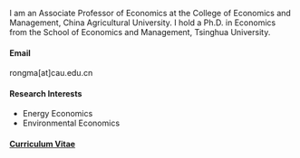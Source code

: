 
I am an Associate Professor of Economics at the College of Economics and Management, China Agricultural University. I hold a Ph.D. in Economics from the School of Economics and Management, Tsinghua University.

#### Email
rongma[at]cau.edu.cn

#### Research Interests
- Energy Economics
- Environmental Economics

#### [Curriculum Vitae](https://drive.google.com/file/d/1tvazTAQC8LCgG1RckL43op42h85ZqF33/view)
